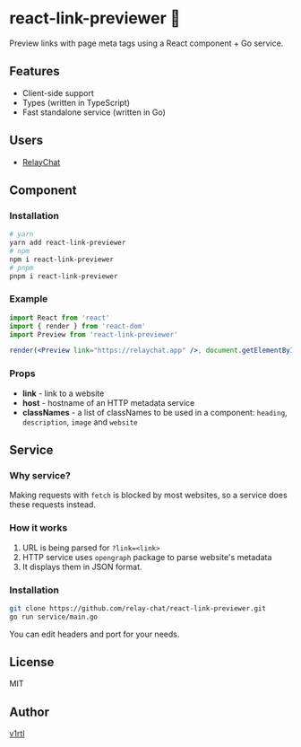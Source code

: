 # react-link-previewer 📰

Preview links with page meta tags using a React component + Go service.

## Features

- Client-side support
- Types (written in TypeScript)
- Fast standalone service (written in Go)

## Users

- [RelayChat](https://relaychat.app/)

## Component

### Installation

```sh
# yarn
yarn add react-link-previewer
# npm
npm i react-link-previewer
# pnpm
pnpm i react-link-previewer
```

### Example

```jsx
import React from 'react'
import { render } from 'react-dom'
import Preview from 'react-link-previewer'

render(<Preview link="https://relaychat.app" />, document.getElementById('app'))
```

### Props

- **link** - link to a website
- **host** - hostname of an HTTP metadata service
- **classNames** - a list of classNames to be used in a component: `heading`, `description`, `image` and `website`

## Service

### Why service?

Making requests with `fetch` is blocked by most websites, so a service does these requests instead.

### How it works

1. URL is being parsed for `?link=<link>`
2. HTTP service uses `opengraph` package to parse website's metadata
3. It displays them in JSON format.

### Installation

```sh
git clone https://github.com/relay-chat/react-link-previewer.git
go run service/main.go
```

You can edit headers and port for your needs.

## License

MIT

## Author

[v1rtl](https://v1rtl.site)
